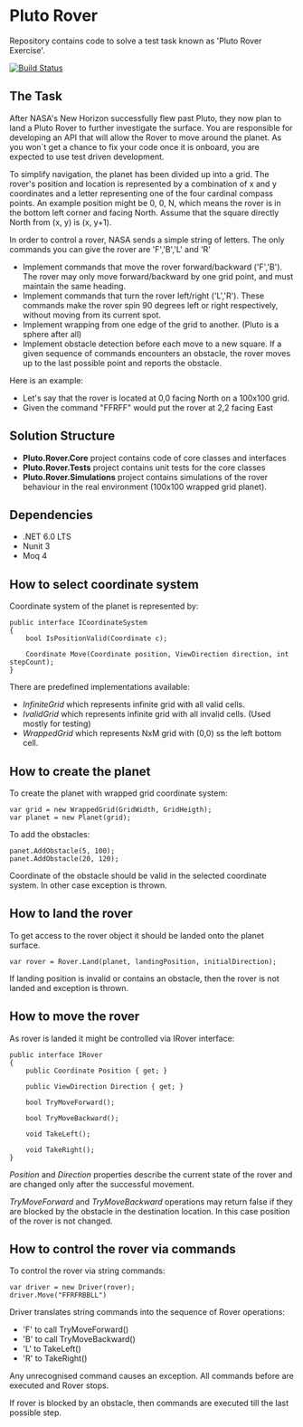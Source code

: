# Pluto Rover
Repository contains code to solve a test task known as 'Pluto Rover Exercise'.

[![Build Status](https://github.com/eseuruk/Pluto.Rover/actions/workflows/build.yml/badge.svg)](https://github.com/eseuruk/Pluto.Rover/actions)

## The Task

After NASA's New Horizon successfully flew past Pluto, they now plan to land a Pluto Rover
to further investigate the surface. You are responsible for developing an API that will allow
the Rover to move around the planet. As you won`t get a chance to fix your code once it is
onboard, you are expected to use test driven development.

To simplify navigation, the planet has been divided up into a grid. The rover's position and
location is represented by a combination of x and y coordinates and a letter representing
one of the four cardinal compass points. An example position might be 0, 0, N, which
means the rover is in the bottom left corner and facing North. Assume that the square
directly North from (x, y) is (x, y+1).

In order to control a rover, NASA sends a simple string of letters. The only commands you
can give the rover are 'F','B','L' and 'R'
* Implement commands that move the rover forward/backward ('F','B'). The rover
may only move forward/backward by one grid point, and must maintain the same
heading.
* Implement commands that turn the rover left/right ('L','R'). These commands make
the rover spin 90 degrees left or right respectively, without moving from its current
spot.
* Implement wrapping from one edge of the grid to another. (Pluto is a sphere after
all)
* Implement obstacle detection before each move to a new square. If a given
sequence of commands encounters an obstacle, the rover moves up to the last
possible point and reports the obstacle.

Here is an example:
* Let's say that the rover is located at 0,0 facing North on a 100x100 grid.
* Given the command "FFRFF" would put the rover at 2,2 facing East

## Solution Structure

* **Pluto.Rover.Core** project contains code of core classes and interfaces
* **Pluto.Rover.Tests** project contains unit tests for the core classes
* **Pluto.Rover.Simulations** project contains simulations of the rover behaviour in the real environment (100x100 wrapped grid planet). 

## Dependencies
* .NET 6.0 LTS
* Nunit 3
* Moq 4 

## How to select coordinate system

Coordinate system of the planet is represented by:

    public interface ICoordinateSystem
    {
        bool IsPositionValid(Coordinate c);

        Coordinate Move(Coordinate position, ViewDirection direction, int stepCount);
    }

There are predefined implementations available:
* *InfiniteGrid* which represents infinite grid with all valid cells.
* *IvalidGrid* which represents infinite grid with all invalid cells. (Used mostly for testing)
* *WrappedGrid* which represents NxM grid with (0,0) ss the left bottom cell. 

## How to create the planet

To create the planet with wrapped grid coordinate system:

    var grid = new WrappedGrid(GridWidth, GridHeigth);
    var planet = new Planet(grid);

To add the obstacles:

    panet.AddObstacle(5, 100);
    panet.AddObstacle(20, 120);


Coordinate of the obstacle should be valid in the selected coordinate system. In other case exception is thrown.

## How to land the rover

To get access to the rover object it should be landed onto the planet surface.

    var rover = Rover.Land(planet, landingPosition, initialDirection);

If landing position is invalid or contains an obstacle, then the rover is not landed and exception is thrown.

## How to move the rover

As rover is landed it might be controlled via IRover interface:

    public interface IRover
    {
        public Coordinate Position { get; }

        public ViewDirection Direction { get; }

        bool TryMoveForward();

        bool TryMoveBackward();

        void TakeLeft();

        void TakeRight();
    }

*Position* and *Direction* properties describe the current state of the rover and are changed only after the successful movement.

*TryMoveForward* and *TryMoveBackward* operations may return false if they are blocked by the obstacle in the destination location. 
In this case position of the rover is not changed.

## How to control the rover via commands 

To control the rover via string commands:

    var driver = new Driver(rover);
    driver.Move("FFRFRBBLL")

Driver translates string commands into the sequence of Rover operations:
* 'F' to call TryMoveForward()
* 'B' to call TryMoveBackward()
* 'L' to TakeLeft()
* 'R' to TakeRight()

Any unrecognised command causes an exception. All commands before are executed and Rover stops.

If rover is blocked by an obstacle, then commands are executed till the last possible step. 



